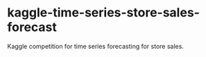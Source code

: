 # kaggle-time-series-store-sales-forecast
Kaggle competition for time series forecasting for store sales.
